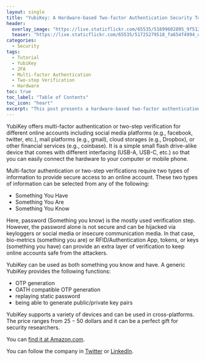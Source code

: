```yaml
---
layout: single
title: "YubiKey: A Hardware-based Two-factor Authentication Security Tool"
header:
  overlay_image: "https://live.staticflickr.com/65535/51699602895_9f512e632d_o.png"
  teaser: "https://live.staticflickr.com/65535/51725279518_fa654f4994_o.png"
categories:
  - Security
tags:
  - Tutorial
  - YubiKey
  - 2FA
  - Multi-factor Authentication
  - Two-step Verification
  - Hardware
toc: true
toc_label: "Table of Contents"
toc_icon: "heart"
excerpt: "This post presents a hardware-based two-factor authentication tool that is available in the market and can be used in any platform to login into numerous online accounts."
---
```



YubiKey offers multi-factor authentication or two-step verification for different online accounts including social media platforms (e.g., facebook, twitter, etc.), mail platforms (e.g., gmail), cloud storages (e.g., Dropbox), or other financial services (e.g., coinbase). It is a simple small flash drive-alike device that comes with different interfacing (USB-A, USB-C, etc.) so that you can easily connect the hardware to your computer or mobile phone.

Multi-factor authentication or two-step verifications require two types of information to provide secure access to an online account. These two types of information can be selected from any of the following:

* Something You Have
* Something You Are
* Something You Know

Here, password (Something you know) is the mostly used verification step. However, the password alone is not secure and can be hijacked via keyloggers or social media or insecure communication media. In that case, bio-metrics (something you are) or RFID/Authentication App, tokens, or keys (something you have) can provide an extra layer of verification to keep online accounts safe from the attackers.

YubiKey can be used as both something you know and have. A generic YubiKey provides the following functions:
* OTP generation
* OATH compatible OTP generation
* replaying static password
* being able to generate public/private key pairs

YubiKey supports a variety of devices and can be used in cross-platforms. The price ranges from $25-50$ dollars and it can be a perfect gift for security researchers.



You can [find it at Amazon.com](https://www.amazon.com/Yubico-YubiKey-USB-Authentication-Security/dp/B07HBD71HL/ref=sr_1_2_sspa?crid=2OFPTDI3BSDEU&keywords=yubikey&qid=1638626623&sprefix=yubikey%2Caps%2C202&sr=8-2-spons&psc=1&spLa=ZW5jcnlwdGVkUXVhbGlmaWVyPUFENEpDV1U1UU82Q1ImZW5jcnlwdGVkSWQ9QTA1NzQyNDgyUzZJQjRBWEIyS0M4JmVuY3J5cHRlZEFkSWQ9QTAzMDY2MzMyOExGM05KSTJEVjFDJndpZGdldE5hbWU9c3BfYXRmJmFjdGlvbj1jbGlja1JlZGlyZWN0JmRvTm90TG9nQ2xpY2s9dHJ1ZQ==).

You can follow the company in [Twitter](https://twitter.com/Yubico) or [LinkedIn](https://www.linkedin.com/company/yubico/).

<!--stackedit_data:
eyJoaXN0b3J5IjpbNDkyNjUxOTI2XX0=
-->